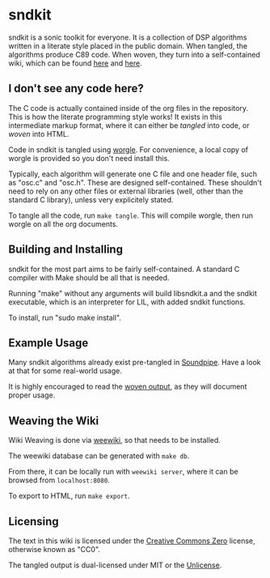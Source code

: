 # sndkit

sndkit is a sonic toolkit for everyone. It is a collection
of DSP algorithms written in a literate style placed in the
public domain. When tangled, the algorithms produce C89
code. When woven, they turn into a self-contained wiki,
which can be found [here](https://pbat.ch/sndkit) and
[here](paulbatchelor.github.io/sndkit).

## I don't see any code here?

The C code is actually contained inside of the org files in
the repository. This is how the literate programming style
works! It exists in this intermediate markup format, where
it can either be *tangled* into code, or *woven* into HTML.

Code in sndkit is tangled using [worgle](https://pbat.ch/proj/worgle).
For convenience, a local copy of worgle is provided so you
don't need install this.

Typically, each algorithm will generate one C file and one
header file, such as "osc.c" and "osc.h". These are designed
self-contained. These shouldn't need to rely on any other
files or external libraries (well, other than the standard
C library), unless very explicitely stated.

To tangle all the code, run `make tangle`. This will compile
worgle, then run worgle on all the org documents.

## Building and Installing

sndkit for the most part aims to be fairly self-contained.
A standard C compiler with Make should be all that is
needed.

Running "make" without any arguments will build
libsndkit.a and the sndkit executable, which is an
interpreter for LIL, with added sndkit functions.

To install, run "sudo make install".

## Example Usage

Many sndkit algorithms already exist pre-tangled in
[Soundpipe](https://pbat.ch/proj/soundpipe.html). Have a
look at that for some real-world usage.

It is highly encouraged to read the
[woven output](https://pbat.ch/sndkit/algos), as they will
document proper usage.

## Weaving the Wiki

Wiki Weaving is done via [weewiki](https://pbat.ch/wiki/weewiki),
so that needs to be installed.

The weewiki database can be generated with `make db`.

From there, it can be locally run with `weewiki server`,
where it can be browsed from `localhost:8080`.

To export to HTML, run `make export`.

## Licensing

The text in this wiki is licensed under the
[Creative Commons Zero](https://creativecommons.org/share-your-work/public-domain/cc0/) license, otherwise
known as "CC0".

The tangled output is dual-licensed under MIT or
the [Unlicense](https://unlicense.org/).